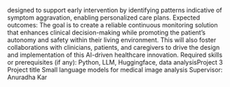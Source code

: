 designed to support early intervention by identifying patterns indicative of symptom
aggravation, enabling personalized care plans.
Expected outcomes: The goal is to create a reliable continuous monitoring solution
that enhances clinical decision-making while promoting the patient’s autonomy and
safety within their living environment. This will also foster collaborations with clinicians,
patients, and caregivers to drive the design and implementation of this AI-driven
healthcare innovation.
Required skills or prerequisites (if any): Python, LLM, Huggingface, data analysisProject 3
Project title Small language models for medical image analysis
Supervisor: Anuradha Kar